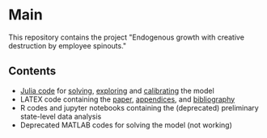 # Main

This repository contains the project "Endogenous growth with creative destruction by employee spinouts."

## Contents

- [Julia code](./codes/julia/JULIA.md) for [solving](./codes/julia/SOLVE.md), [exploring](./codes/julia/EXPLORE.md) and [calibrating](./codes/julia/CALIBRATE.md) the model
- LATEX code containing the [paper](./writeups/main-paper), [appendices](./writeups/appendices), and [bibliography](./writeups/bibliography)
- R codes and jupyter notebooks containing the (deprecated) preliminary state-level data analysis
- Deprecated MATLAB codes for solving the model (not working)
